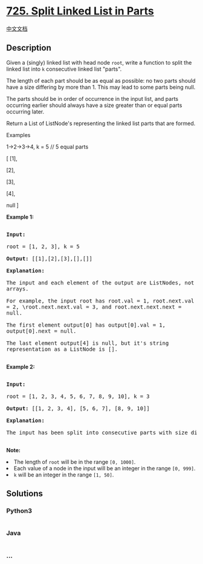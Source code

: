 # [725. Split Linked List in Parts](https://leetcode.com/problems/split-linked-list-in-parts)

[中文文档](/solution/0700-0799/0725.Split%20Linked%20List%20in%20Parts/README.md)

## Description
<p>Given a (singly) linked list with head node <code>root</code>, write a function to split the linked list into <code>k</code> consecutive linked list "parts".

</p><p>

The length of each part should be as equal as possible: no two parts should have a size differing by more than 1.  This may lead to some parts being null.

</p><p>

The parts should be in order of occurrence in the input list, and parts occurring earlier should always have a size greater than or equal parts occurring later.

</p><p>

Return a List of ListNode's representing the linked list parts that are formed.

</p>



Examples

1->2->3->4, k = 5 // 5 equal parts

[ [1], 

[2],

[3],

[4],

null ]



<p><b>Example 1:</b><br />

<pre style="white-space: pre-line">

<b>Input:</b> 

root = [1, 2, 3], k = 5

<b>Output:</b> [[1],[2],[3],[],[]]

<b>Explanation:</b>

The input and each element of the output are ListNodes, not arrays.

For example, the input root has root.val = 1, root.next.val = 2, \root.next.next.val = 3, and root.next.next.next = null.

The first element output[0] has output[0].val = 1, output[0].next = null.

The last element output[4] is null, but it's string representation as a ListNode is [].

</pre>

</p>



<p><b>Example 2:</b><br />

<pre>

<b>Input:</b> 

root = [1, 2, 3, 4, 5, 6, 7, 8, 9, 10], k = 3

<b>Output:</b> [[1, 2, 3, 4], [5, 6, 7], [8, 9, 10]]

<b>Explanation:</b>

The input has been split into consecutive parts with size difference at most 1, and earlier parts are a larger size than the later parts.

</pre>

</p>



<p><b>Note:</b>

<li>The length of <code>root</code> will be in the range <code>[0, 1000]</code>.</li>

<li>Each value of a node in the input will be an integer in the range <code>[0, 999]</code>.</li>

<li><code>k</code> will be an integer in the range <code>[1, 50]</code>.</li>

</p>


## Solutions


<!-- tabs:start -->

### **Python3**

```python

```

### **Java**

```java

```

### **...**
```

```

<!-- tabs:end -->